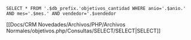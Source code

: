 `SELECT * FROM '.$db_prefix.'objetivos_cantidad WHERE anio='.$anio.' AND mes='.$mes.' AND vendedor='.$vendedor`

[[Docs/CRM Novedades/Archivos/PHP/Archivos Normales/objetivos.php/Consultas/SELECT/SELECT|SELECT]]